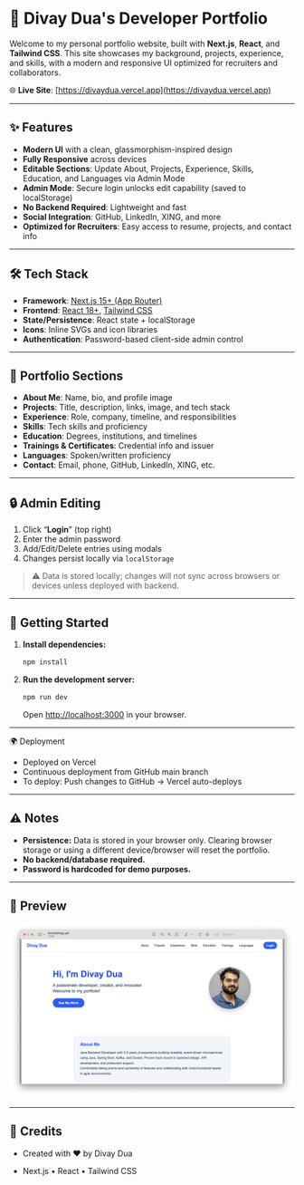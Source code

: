 # 🚀 Divay Dua's Developer Portfolio

Welcome to my personal portfolio website, built with **Next.js**, **React**, and **Tailwind CSS**. This site showcases my background, projects, experience, and skills, with a modern and responsive UI optimized for recruiters and collaborators.

🌐 **Live Site**: [https://divaydua.vercel.app](https://divaydua.vercel.app)

---

## ✨ Features

- **Modern UI** with a clean, glassmorphism-inspired design
- **Fully Responsive** across devices
- **Editable Sections**: Update About, Projects, Experience, Skills, Education, and Languages via Admin Mode
- **Admin Mode**: Secure login unlocks edit capability (saved to localStorage)
- **No Backend Required**: Lightweight and fast
- **Social Integration**: GitHub, LinkedIn, XING, and more
- **Optimized for Recruiters**: Easy access to resume, projects, and contact info

---

## 🛠️ Tech Stack

- **Framework**: [Next.js 15+ (App Router)](https://nextjs.org/)
- **Frontend**: [React 18+](https://react.dev/), [Tailwind CSS](https://tailwindcss.com/)
- **State/Persistence**: React state + localStorage
- **Icons**: Inline SVGs and icon libraries
- **Authentication**: Password-based client-side admin control

---

## 📄 Portfolio Sections

- **About Me**: Name, bio, and profile image
- **Projects**: Title, description, links, image, and tech stack
- **Experience**: Role, company, timeline, and responsibilities
- **Skills**: Tech skills and proficiency
- **Education**: Degrees, institutions, and timelines
- **Trainings & Certificates**: Credential info and issuer
- **Languages**: Spoken/written proficiency
- **Contact**: Email, phone, GitHub, LinkedIn, XING, etc.

---

## 🔒 Admin Editing

1. Click “**Login**” (top right)
2. Enter the admin password
3. Add/Edit/Delete entries using modals
4. Changes persist locally via `localStorage`

> ⚠️ Data is stored locally; changes will not sync across browsers or devices unless deployed with backend.

---
## 🚀 Getting Started

1. **Install dependencies:**
   ```bash
   npm install
   ```
2. **Run the development server:**
   ```bash
   npm run dev
   ```
   Open [http://localhost:3000](http://localhost:3000) in your browser.

---

🌍 Deployment
- Deployed on Vercel
- Continuous deployment from GitHub main branch
- To deploy: Push changes to GitHub → Vercel auto-deploys
---

## ⚠️ Notes
- **Persistence:** Data is stored in your browser only. Clearing browser storage or using a different device/browser will reset the portfolio.
- **No backend/database required.**
- **Password is hardcoded for demo purposes.**

---

## 📸 Preview
![Portfolio Screenshot](public/portfolio-page.png)

---

## 🙏 Credits
- Created with ❤️ by Divay Dua

- Next.js • React • Tailwind CSS
